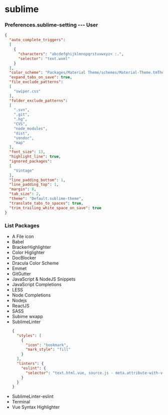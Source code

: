 # sublime

### Preferences.sublime-setting --- User
```json
{
  "auto_complete_triggers":
  [
    {
      "characters": "abcdefghijklmnopqrstuvwxyz< :.",
      "selector": "text.wxml"
    }
  ],
  "color_scheme": "Packages/Material Theme/schemes/Material-Theme.tmTheme",
  "expand_tabs_on_save": true,
  "file_exclude_patterns":
  [
    "swiper.css"
  ],
  "folder_exclude_patterns":
  [
    ".svn",
    ".git",
    ".hg",
    "CVS",
    "node_modules",
    "dist",
    "vendor",
    "map"
  ],
  "font_size": 13,
  "highlight_line": true,
  "ignored_packages":
  [
    "Vintage"
  ],
  "line_padding_bottom": 1,
  "line_padding_top": 1,
  "margin": 8,
  "tab_size": 2,
  "theme": "Default.sublime-theme",
  "translate_tabs_to_spaces": true,
  "trim_trailing_white_space_on_save": true
}

```

### List Packages
- A File icon
- Babel
- BrackerHighlighter
- Color Higlighter
- DocBlocker
- Dracula Color Scheme
- Emmet
- GitGutter
- JavaScript & NodeJS Snippets
- JavaScript Completions
- LESS
- Node Completions
- Nodejs
- ReactJS
- SASS
- Subime wxapp
- SublimeLinter
  ```json
  {
    "styles": [
      {
        "icon": "bookmark",
        "mark_style": "fill"
      }
    ],
    "linters": {
      "eslint": {
        "selector": "text.html.vue, source.js - meta.attribute-with-value"
      }
    }
  }
  ```
- SublimeLinter-eslint
- Terminal
- Vue Syntax Highlighter